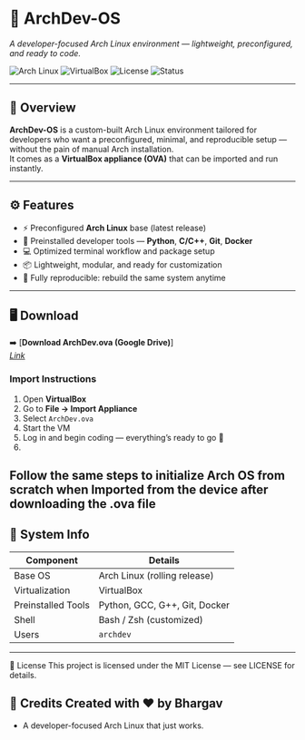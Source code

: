 # 🧩 ArchDev-OS
*A developer-focused Arch Linux environment — lightweight, preconfigured, and ready to code.*

![Arch Linux](https://img.shields.io/badge/Arch_Linux-1793D1?logo=arch-linux&logoColor=white)
![VirtualBox](https://img.shields.io/badge/VirtualBox-183A61?logo=virtualbox&logoColor=white)
![License](https://img.shields.io/badge/License-MIT-green)
![Status](https://img.shields.io/badge/Status-Stable-brightgreen)

---

## 🧠 Overview

**ArchDev-OS** is a custom-built Arch Linux environment tailored for developers who want a preconfigured, minimal, and reproducible setup — without the pain of manual Arch installation.  
It comes as a **VirtualBox appliance (OVA)** that can be imported and run instantly.

---

## ⚙️ Features

- ⚡ Preconfigured **Arch Linux** base (latest release)
- 🐍 Preinstalled developer tools — **Python**, **C/C++**, **Git**, **Docker**
- 💻 Optimized terminal workflow and package setup
- 📦 Lightweight, modular, and ready for customization
- 🔁 Fully reproducible: rebuild the same system anytime

---

## 🖥️ Download

➡️ [**Download ArchDev.ova (Google Drive)**]  
[*Link*](https://drive.google.com/file/d/17qj4PfegcNv3WV8ycHboByL0n6YU7WQr/view?usp=sharing)


### Import Instructions
1. Open **VirtualBox**
2. Go to **File → Import Appliance**
3. Select `ArchDev.ova`
4. Start the VM
5. Log in and begin coding — everything’s ready to go 🎉
6. 
## Follow the same steps to initialize Arch OS from scratch when Imported from the device after downloading the .ova file



## 🧩 System Info

| Component | Details |
|------------|----------|
| Base OS | Arch Linux (rolling release) |
| Virtualization | VirtualBox |
| Preinstalled Tools | Python, GCC, G++, Git, Docker |
| Shell | Bash / Zsh (customized) |
| Users | `archdev` |

---

🧾 License
This project is licensed under the MIT License — see LICENSE for details.

🪪 Credits
Created with ❤️ by Bhargav
---
* A developer-focused Arch Linux that just works.
